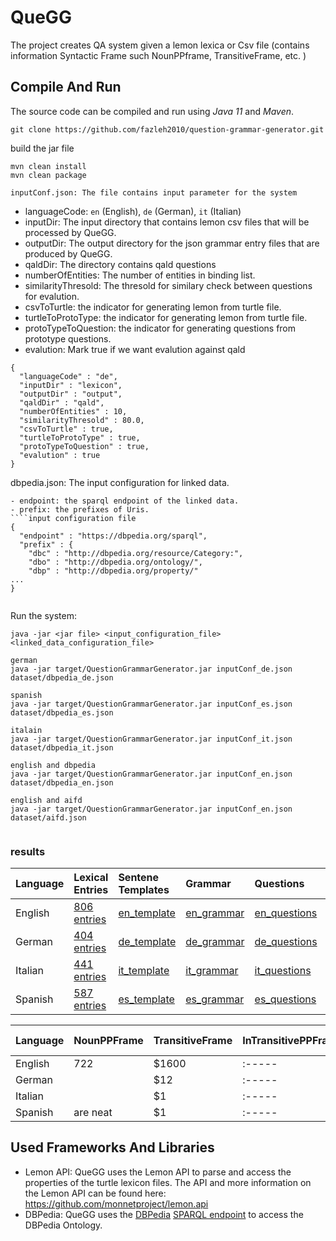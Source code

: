 # QueGG
The project creates QA system given a lemon lexica or Csv file (contains information Syntactic Frame such NounPPframe, TransitiveFrame, etc. )

## Compile And Run
<p>The source code can be compiled and run using <em>Java 11</em> and <em>Maven</em>.</p>

```shell script
git clone https://github.com/fazleh2010/question-grammar-generator.git 
```
build the jar file
```shell script
mvn clean install
mvn clean package

inputConf.json: The file contains input parameter for the system
```
- languageCode: `en` (English), `de` (German), `it` (Italian)
- inputDir: The input directory that contains lemon csv files  that will be processed by QueGG. 
- outputDir: The output directory for the json grammar entry files that are produced by QueGG.
- qaldDir: The directory contains qald questions
- numberOfEntities: The number of entities in binding list. 
- similarityThresold: The thresold for similary check between questions for evalution.
- csvToTurtle: the indicator for generating lemon from turtle file.
- turtleToProtoType: the indicator for generating lemon from turtle file.
- protoTypeToQuestion: the indicator for generating questions from prototype questions.
- evalution: Mark true if we want evalution against qald
````input configuration file
{
  "languageCode" : "de",
  "inputDir" : "lexicon",
  "outputDir" : "output",
  "qaldDir" : "qald",
  "numberOfEntities" : 10,
  "similarityThresold" : 80.0,
  "csvToTurtle" : true,
  "turtleToProtoType" : true,
  "protoTypeToQuestion" : true,
  "evalution" : true
}

````
dbpedia.json: The input configuration for linked data.
```
- endpoint: the sparql endpoint of the linked data.
- prefix: the prefixes of Uris.
````input configuration file
{
  "endpoint" : "https://dbpedia.org/sparql",
  "prefix" : {
    "dbc" : "http://dbpedia.org/resource/Category:",
    "dbo" : "http://dbpedia.org/ontology/",
    "dbp" : "http://dbpedia.org/property/"
...
}
   
````


Run the system:
````shell script
java -jar <jar file> <input_configuration_file> <linked_data_configuration_file>

german
java -jar target/QuestionGrammarGenerator.jar inputConf_de.json dataset/dbpedia_de.json   

spanish
java -jar target/QuestionGrammarGenerator.jar inputConf_es.json dataset/dbpedia_es.json        

italain
java -jar target/QuestionGrammarGenerator.jar inputConf_it.json dataset/dbpedia_it.json  

english and dbpedia
java -jar target/QuestionGrammarGenerator.jar inputConf_en.json dataset/dbpedia_en.json 

english and aifd
java -jar target/QuestionGrammarGenerator.jar inputConf_en.json dataset/aifd.json 
                                 
````  

### results

| Language      | Lexical Entries        | Sentene Templates | Grammar | Questions | Web Interface |
| :------------ |:---------------| :-----|:-----|:-----|:-----|
| English       |[806 entries](https://docs.google.com/spreadsheets/d/1GnAGi3WE-qcx-YFTnCgNHBPgQQhR96FNfRfVvP1r0JA/edit?usp=sharing)| [en_template](https://www.google.com)|[en_grammar](https://www.google.com)|[en_questions](https://www.google.com)|[en_Interface](https://www.google.com)|
| German        |[404 entries](https://docs.google.com/spreadsheets/d/1jbmbmOuzwxf2g4G0olHfeozo3v2M85JyZFIZYJ-f9yE/edit?usp=sharing)| [de_template](https://www.google.com) |[de_grammar](https://www.google.com)|[de_questions](https://www.google.com)|[de_Interface](https://www.google.com)|
| Italian       |[441 entries](https://docs.google.com/spreadsheets/d/1Lv_VUXG-0k5l-BRxo9GZ0AmcgSsUb2IeLnVR20qNu7k/edit?usp=sharing)| [it_template](https://www.google.com) |[it_grammar](https://www.google.com)|[it_questions](https://www.google.com)|[it_Interface](https://www.google.com)|
| Spanish       |[587 entries](https://docs.google.com/spreadsheets/d/1jls7tTbpSe9QZwqW8D4d-hmGdX-pw0UjTEunryeAIIk/edit?usp=sharing)| [es_template](https://www.google.com)|[es_grammar](https://www.google.com)|[es_questions](https://www.google.com)|[es_Interface](https://www.google.com)|


| Language      | NounPPFrame    | TransitiveFrame | InTransitivePPFrame | Attributive Adjection | Gradable Adjection|
| :------------ |:---------------| :-----|:-----|:-----|:-----|
| English       | 722 | $1600 |:-----|:-----|:-----|
| German        |        |   $12 |:-----|:-----|:-----|
| Italian       |        |    $1 |:-----|:-----|:-----|
| Spanish       | are neat       |    $1 |:-----|:-----|:-----|




## Used Frameworks And Libraries

- Lemon API: QueGG uses the Lemon API to parse and access the properties of the turtle lexicon files. The API and more information on the Lemon API can be found here: https://github.com/monnetproject/lemon.api
- DBPedia: QueGG uses the [DBPedia](https://wiki.dbpedia.org) [SPARQL endpoint](http://dbpedia.org/sparql) to access the DBPedia Ontology. 
